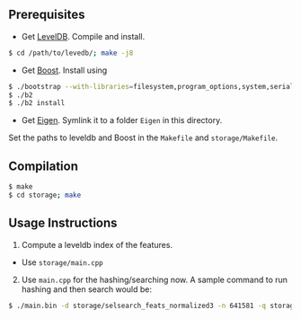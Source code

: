 Prerequisites
-------------
- Get [LevelDB](https://github.com/google/leveldb). Compile and install.
```bash
$ cd /path/to/levedb/; make -j8
```
- Get [Boost](http://www.boost.org/). Install using
```bash
$ ./bootstrap --with-libraries=filesystem,program_options,system,serialization --exec-prefix=/path/to/install/dir
$ ./b2
$ ./b2 install
```
- Get [Eigen](http://eigen.tuxfamily.org/index.php?title=Main_Page). Symlink it to a folder
`Eigen` in this directory.

Set the paths to leveldb and Boost in the `Makefile` and `storage/Makefile`.

Compilation
-----------
```bash
$ make
$ cd storage; make
```

Usage Instructions
------------------

1. Compute a leveldb index of the features.
  - Use `storage/main.cpp`
2. Use `main.cpp` for the hashing/searching now. A sample command to run hashing and then
search would be:
```bash
$ ./main.bin -d storage/selsearch_feats_normalized3 -n 641581 -q storage/marked_feats_normalized/ -m 237 -s full.model
```
